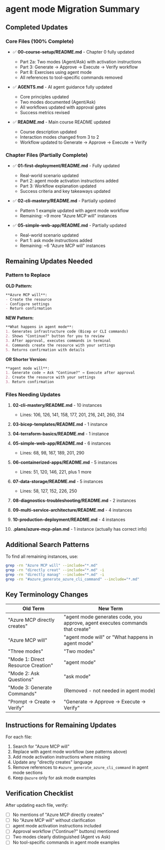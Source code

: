 # agent mode Migration Summary

## Completed Updates

### Core Files (100% Complete)
- ✅ **00-course-setup/README.md** - Chapter 0 fully updated
  - Part 2a: Two modes (Agent/Ask) with activation instructions
  - Part 3: Generate → Approve → Execute → Verify workflow
  - Part 8: Exercises using agent mode
  - All references to tool-specific commands removed

- ✅ **AGENTS.md** - AI agent guidance fully updated
  - Core principles updated
  - Two modes documented (Agent/Ask)
  - All workflows updated with approval gates
  - Success metrics revised

- ✅ **README.md** - Main course README updated
  - Course description updated
  - Interaction modes changed from 3 to 2
  - Workflow updated to Generate → Approve → Execute → Verify

### Chapter Files (Partially Complete)
- ✅ **01-first-deployment/README.md** - Fully updated
  - Real-world scenario updated
  - Part 2: agent mode activation instructions added
  - Part 3: Workflow explanation updated
  - Success criteria and key takeaways updated

- ✅ **02-cli-mastery/README.md** - Partially updated
  - Pattern 1 example updated with agent mode workflow
  - Remaining: ~9 more "Azure MCP will" instances

- ✅ **05-simple-web-app/README.md** - Partially updated
  - Real-world scenario updated
  - Part 1: ask mode instructions added
  - Remaining: ~6 "Azure MCP will" instances

## Remaining Updates Needed

### Pattern to Replace

**OLD Pattern:**
```markdown
**Azure MCP will**:
- Create the resource
- Configure settings
- Return confirmation
```

**NEW Pattern:**
```markdown
**What happens in agent mode**:
1. Generates infrastructure code (Bicep or CLI commands)
2. Shows "Continue?" button for you to review
3. After approval, executes commands in terminal
4. Commands create the resource with your settings
5. Returns confirmation with details
```

**OR Shorter Version:**
```markdown
**agent mode will**:
1. Generate code → Ask "Continue?" → Execute after approval
2. Create the resource with your settings
3. Return confirmation
```

### Files Needing Updates

1. **02-cli-mastery/README.md** - 10 instances
   - Lines: 106, 126, 141, 158, 177, 201, 216, 241, 260, 314

2. **03-bicep-templates/README.md** - 1 instance

3. **04-terraform-basics/README.md** - 1 instance

4. **05-simple-web-app/README.md** - 6 instances
   - Lines: 68, 98, 167, 189, 201, 290

5. **06-containerized-apps/README.md** - 5 instances
   - Lines: 51, 120, 146, 221, plus 1 more

6. **07-data-storage/README.md** - 5 instances
   - Lines: 58, 127, 152, 226, 250

7. **08-diagnostics-troubleshooting/README.md** - 2 instances

8. **09-multi-service-architecture/README.md** - 4 instances

9. **10-production-deployment/README.md** - 4 instances

10. **.plans/azure-mcp-plan.md** - 1 instance (actually has correct info)

## Additional Search Patterns

To find all remaining instances, use:
```bash
grep -rn "Azure MCP will" --include="*.md"
grep -rn "directly creat" --include="*.md" -i
grep -rn "directly manag" --include="*.md" -i
grep -rn "#azure_generate_azure_cli_command" --include="*.md"
```

## Key Terminology Changes

| Old Term | New Term |
|----------|----------|
| "Azure MCP directly creates" | "agent mode generates code, you approve, agent executes commands that create" |
| "Azure MCP will" | "agent mode will" or "What happens in agent mode" |
| "Three modes" | "Two modes" |
| "Mode 1: Direct Resource Creation" | "agent mode" |
| "Mode 2: Ask Questions" | "ask mode" |
| "Mode 3: Generate Commands" | (Removed - not needed in agent mode) |
| "Prompt → Create → Verify" | "Generate → Approve → Execute → Verify" |

## Instructions for Remaining Updates

For each file:

1. Search for "Azure MCP will"
2. Replace with agent mode workflow (see patterns above)
3. Add mode activation instructions where missing
4. Update any "directly creates" language
5. Remove references to `#azure_generate_azure_cli_command` in agent mode sections
6. Keep `@azure` only for ask mode examples

## Verification Checklist

After updating each file, verify:
- [ ] No mentions of "Azure MCP directly creates"
- [ ] No "Azure MCP will" without clarification
- [ ] agent mode activation instructions included
- [ ] Approval workflow ("Continue?" buttons) mentioned
- [ ] Two modes clearly distinguished (Agent vs Ask)
- [ ] No tool-specific commands in agent mode examples
